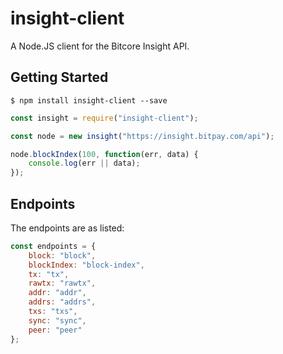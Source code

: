 # insight-client
A Node.JS client for the Bitcore Insight API.

## Getting Started

```
$ npm install insight-client --save
```

``` javascript
const insight = require("insight-client");

const node = new insight("https://insight.bitpay.com/api");

node.blockIndex(100, function(err, data) {
    console.log(err || data);
});

```

## Endpoints

The endpoints are as listed:

``` javascript
const endpoints = {
    block: "block",
    blockIndex: "block-index",
    tx: "tx",
    rawtx: "rawtx",
    addr: "addr",
    addrs: "addrs",
    txs: "txs",
    sync: "sync",
    peer: "peer"
};
```
